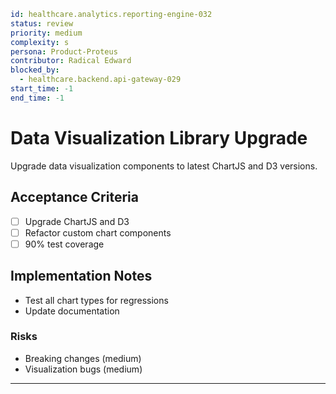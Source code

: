 ```yaml
id: healthcare.analytics.reporting-engine-032
status: review
priority: medium
complexity: s
persona: Product-Proteus
contributor: Radical Edward
blocked_by:
  - healthcare.backend.api-gateway-029
start_time: -1
end_time: -1
```

# Data Visualization Library Upgrade

Upgrade data visualization components to latest ChartJS and D3 versions.

## Acceptance Criteria

- [ ] Upgrade ChartJS and D3
- [ ] Refactor custom chart components
- [ ] 90% test coverage

## Implementation Notes

- Test all chart types for regressions
- Update documentation

### Risks

- Breaking changes (medium)
- Visualization bugs (medium)

---
